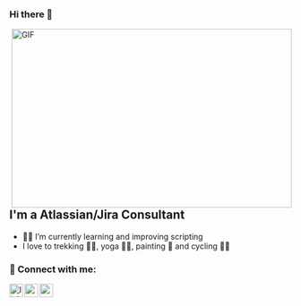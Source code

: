 ### Hi there 👋

<img align="right" alt="GIF" src="https://github.com/abhisheknaiidu/abhisheknaiidu/blob/master/code.gif?raw=true" width="500" height="320" />

## I'm a Atlassian/Jira Consultant
- 👩‍💻 I’m currently learning and improving scripting
-  I love to trekking 🚶‍♀️, yoga 🧘‍♀️, painting 🎨 and cycling 🚴‍♀️


### 📩 Connect with me:

[<img align="left" alt="linkedin | LinkedIn" width="24px" src="https://raw.githubusercontent.com/peterthehan/peterthehan/master/assets/linkedin.svg" />][linkedin]
[<img align="left" height="24" width="24" src="https://cdn.jsdelivr.net/npm/simple-icons@v4/icons/instagram.svg" />][instagram]
[<img align="left" height="24" width="24" src="https://cdn.jsdelivr.net/npm/simple-icons@v4/icons/gmail.svg" />][gmail]


<br />


[instagram]: https://www.instagram.com/ezgibayindiir
[linkedin]: https://www.linkedin.com/in/ezgi-bay%C4%B1nd%C4%B1r-368a81151/
[gmail]: mailto:ezgibayindiir@gmail.com
<br />
